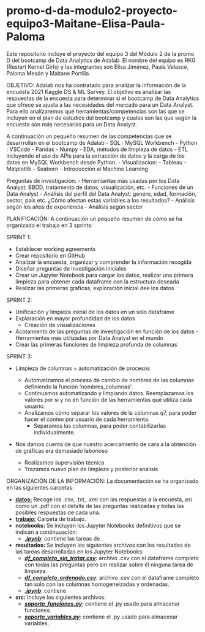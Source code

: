 # promo-d-da-modulo2-proyecto-equipo3-Maitane-Elisa-Paula-Paloma
Este repositorio incluye el proyecto del equipo 3 del Módulo 2 de la promo D del bootcamp de Data Analytics de Adalab. El nombre del equipo es RKG (Restart Kernel Girls) y las integrantes son Elisa Jiménez, Paula Velasco, Paloma Mesón y Maitane Portilla.

OBJETIVO:
Adalab nos ha contratado para analizar la información de la encuesta 2021 Kaggle DS & ML Survey. El objetivo es analizar las respuestas de la encuesta para determinar si el bootcamp de Data Analytics que ofrece se ajusta a las necesidades del mercado para un Data Analyst. Para ello analizaremos qué herramientas/competencias son las que se incluyen en el plan de estudios del bootcamp y cuales son las que según la encuesta son más necesarias para un Data Analyst.

A continuación un pequeño resumen de las competencias que se desarrrollan en el bootcamp de Adalab
    - SQL : MySQL Workbench
    - Python : VSCode
        - Pandas
        - Numpy
    - EDA, métodos de limpieza de datos
    - ETL incluyendo el uso de APIs para la extracción de datos y la carga de los datos en MySQL Workbench desde Python.
    - Visualizacion:
        - Tableau
        - Matplotlib
        - Seaborn
    - Introcucción al Machine Learning

Preguntas de investigación:
    - Herramiantas más usadas por los Data Analyst: BBDD, tratamiento de datos, visualización, etc.
    - Funciones de un Data Analyst
    - Análisis del perfil del Data Analyst: genero, edad, formación, sector, país etc. ¿Cómo afectan estas variables a los resultados?
    - Análisis según los años de experiencia
    - Análisis según sector

PLANIFICACIÓN:
A continuación un pequeño resumen de cómo se ha organizado el trabajo en 3 sprints:

SPRINT 1:
- Establecer working agreements
- Crear repositorio en GitHub
- Analizar la encuesta, organizar y comprender la información recogida
- Diseñar preguntas de investigación iniciales
- Crear un Jupyter Notebook para cargar los datos, realizar una primera limpieza para obtener cada dataframe con la estructura deseada
- Realizar las primeras graficas, exploración inicial dee los datos

SPRINT 2:
- Unificación y limpieza inicial de los datos en un solo dataframe
- Exploración en mayor profundidad de los datos
    - Creación de visualizaciones
- Acotamiento de las preguntas de investigación en función de los datos
    -Herramientas más utilizadas por Data Analyst en el mundo
- Crear las primeras funciones de limpieza profunda de columnas

SPRINT 3:
- Limpieza de columnas + automatización de procesos
    - Automatizamos el proceso de cambio de nombres de las columnas definiendo la función 'nombres_columnas'.
    - Continuamos automatizando y limpiando datos. Reemplazamos los valores por si y no en función de las herramientas que utiliza cada usuario.
    - Analizamos cómo separar los valores de la columnas q7, para poder hacer el conteo por usuario de cada herramienta.
        - Separamos las columnas, para poder contabilizarlas individualmente.

- Nos damos cuenta de que nuestro acercamiento de cara a la obtención de gráficas era demasiado laborioso
    - Realizamos supervisión técnica
    - Trazamos nuevo plan de limpieza y posterior análisis

ORGANIZACIÓN DE LA INFORMACIÓN:
La documentación se ha organizado en las siguientes carpetas:
- [**datos:**]() Recoge los .csv, .txt, .xml con las respuestas a la encuesta, así como un .pdf con el detalle de las preguntas realizadas y todas las posibles respuestas de cada una.
- [**trabajo:**]() Carpeta de trabajo.
- **notebooks:** Se incluyen los Jupyter Notebooks definitivos que se indican a continuuación:
    * [***.ipynb***](): contiene las tareas de .
- **resultados:** Se incluyen los siguientes archivos con los resultados de las tareas desarrolladas en los Jupyter Notebooks:
    * [***df_completo_sin_tratar.csv***](): archivo .csv con el dataframe completo con todas las preguntas pero sin realizar sobre él ninguna tarea de limpieza.
    * [***df_completo_ordenado.csv***](): archivo .csv con el dataframe completo tan solo con las columnas homogeneizadas y ordenadas.
    * [***.ipynb***](): contiene
- **src:** Incluye los siguientes archivos:
    * [***soporte_funciones.py***](): contiene el .py usado para almacenar funciones.
    * [***soporte_variables.py***](): contiene el .py usado para almacenar variables.

